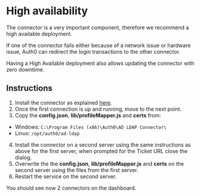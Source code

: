 # High availability

The connector is a very important component, therefore we recommend a high available deployment.

If one of the connector fails either because of a network issue or hardware issue, Auth0 can redirect the login transactions to the other connector.

Having a High Available deployment also allows updating the connector with zero downtime.

## Instructions

1. Install the connector as explained [here](@@env.BASE_URL@@/connector/install).
2. Once the first connection is up and running, move to the next point.
3. Copy the **config.json**, **lib/profileMapper.js** and **certs** from:
  -  Windows: `C:\Program Files (x86)\Auth0\AD LDAP Connector\`
  -  Linux: `/opt/auth0/ad-ldap`

4. Install the connector on a second server using the same instructions as above for the first server, when prompted for the Ticket URL close the dialog.
5. Overwrite the the **config.json**, **lib/profileMapper.js** and **certs** on the second server using the files from the first server.
6. Restart the service on the second server.

You should see now 2 connectors on the dashboard.